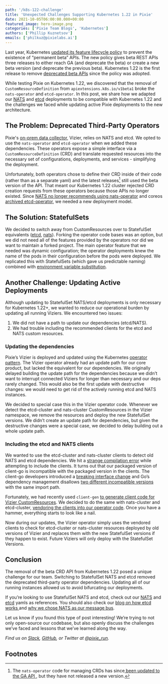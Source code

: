 ```yaml
---
path: '/k8s-122-challenge'
title: 'Unexpected Challenges Supporting Kubernetes 1.22 in Pixie'
date: 2021-10-05T06:00:00.000+00:00
featured_image: hero-image.png
categories: ['Pixie Team Blogs', 'Kubernetes']
authors: ['Phillip Kuznetsov']
emails: ['philkuz@pixielabs.ai']
---
```

Last year, Kubernetes [updated its feature lifecycle policy](https://kubernetes.io/blog/2020/08/21/moving-forward-from-beta/#avoiding-permanent-beta) to prevent the existence of “permanent beta” APIs. The new policy gives beta REST APIs three releases to either reach GA (and deprecate the beta) or create a new beta version (and deprecate the previous beta). Kubernetes 1.22 is the first release to remove [deprecated beta APIs](https://kubernetes.io/docs/reference/using-api/deprecation-guide/#v1-22) since the policy was adopted.

While testing Pixie on Kubernetes 1.22, we discovered that the removal of `CustomResourceDefinition` from `apiextensions.k8s.io/v1beta1` broke the `nats-operator` and `etcd-operator`. In this post, we share how we adapted our [NATS](https://github.com/nats-io/nats-server) and [etcd](https://github.com/etcd-io/etcd) deployments to be compatible with Kubernetes 1.22 and the challenges we faced while updating active Pixie deployments to the new architecture.

## The Problem: Deprecated Third-Party Operators
Pixie's [on-prem data collector](https://blog.px.dev/hybrid-architecture/), Vizier, relies on NATS and etcd. We opted to use the `nats-operator` and `etcd-operator` when we added these dependencies. These operators expose a simple interface via a `CustomResourceDefinition` (CRD) and translate requested resources into the necessary set of configurations, deployments, and services - simplifying the deployment.

Unfortunately, both operators chose to define their CRD inside of their code (rather than as a separate yaml) and the latest releases[^1] still used the beta version of the API. That meant our Kubernetes 1.22 cluster rejected CRD creation requests from these operators because those APIs no longer existed. Since [NATS no longer recommends using nats-operator](https://github.com/nats-io/nats-operator#nats-operator) and coreos [archived etcd-operator](https://github.com/coreos/etcd-operator/pull/2169), we needed a new deployment model.

## The Solution: StatefulSets
We decided to switch away from CustomResources over to StatefulSet equivalents ([etcd](https://github.com/pixie-io/pixie/commit/305726d4bbb4c1587a323d20361525bb0ee8c0cd), [nats](https://github.com/pixie-io/pixie/commit/35d3aec70a1d85e06703b7a044057787d82c0e64)). Forking the operator code bases was an option, but we did not need all of the features provided by the operators nor did we want to maintain a forked project. The main operator feature that we needed was dynamic configuration; the operator deployments knew the name of the pods in their configuration before the pods were deployed. We replicated this with StatefulSets (which gave us predictable naming) combined with [environment variable substitution](https://kubernetes.io/docs/tasks/inject-data-application/define-environment-variable-container/#using-environment-variables-inside-of-your-config).

## Another Challenge: Updating Active Deployments
Although updating to StatefulSet NATS/etcd deployments is only necessary for Kubernetes 1.22+, we wanted to reduce our operational burden by updating all running Viziers.
We encountered two issues:
1. We did not have a path to update our dependencies (etcd/NATS).
2. We had trouble including the recommended clients for the etcd and NATS custom resources.

### Updating the dependencies
Pixie’s Vizier is deployed and updated using the Kubernetes [operator pattern](https://kubernetes.io/docs/concepts/extend-kubernetes/operator/). The Vizier operator already had an update path for our core product, but lacked the equivalent for our dependencies. We originally delayed building the update path for the dependencies because we didn’t want to interrupt connected Viziers for longer than necessary and our deps rarely changed. This would also be the first update with destructive changes: we would need to get rid of the actively running etcd and NATS instances.

We decided to special case this in the Vizier operator code. Whenever we detect the etcd-cluster and nats-cluster CustomResources in the Vizier namespace, we remove the resources and deploy the new StatefulSet versions. We didn’t create an update path for dependencies, but given the destructive changes were a special case, we decided to delay building out a whole update path.

### Including the etcd and NATS clients
We wanted to use the etcd-cluster and nats-cluster clients to detect old NATS and etcd dependencies. We hit a [strange compilation error](https://github.com/coreos/etcd-operator/issues/2167) while attempting to include the clients. It turns out that our packaged version of client-go is incompatible with the packaged version in the clients. The client-go developers introduced a [breaking interface change](https://github.com/kubernetes/client-go/commit/ae9f6b2601c8f8b97ad2865943f423d65539ffdb) and Go’s dependency management disallows [two different incompatible versions](https://research.swtch.com/vgo-import#dependency_story) with the same import path.

Fortunately, we had recently used `client-gen` [to generate client code for Vizier CustomResources](https://github.com/pixie-io/pixie/commit/3950a03d723029b4280e5267f0c2c9c78f2dd7c8). We decided to do the same with nats-cluster and etcd-cluster, [vendoring the clients into our operator code](https://github.com/pixie-io/pixie/commit/c5079278c55c70451a59d9fc315b56d311aa2e54). Once you have a hammer, everything starts to look like a nail.

Now during our updates, the Vizier operator simply uses the vendored clients to check for etcd-cluster or nats-cluster resources deployed by old versions of Vizier and replaces them with the new StatefulSet versions if they happen to exist. Future Viziers will only deploy with the StatefulSet Versions.

## Conclusion
The removal of the beta CRD API from Kubernetes 1.22 posed a unique challenge for our team. Switching to StatefulSet NATS and etcd removed the deprecated third-party operator dependencies. Updating all of our running instances allowed us to avoid bifurcating our deployments.

If you’re looking to use StatefulSet NATS and etcd, check out our [NATS](https://github.com/pixie-io/pixie/tree/main/k8s/vizier_deps/base/nats) and [etcd](https://github.com/pixie-io/pixie/tree/main/k8s/vizier_deps/base/etcd) yamls as references. You should also check our [blog on how etcd works ](https://blog.px.dev/etcd-6-tips/)and [why we chose NATS as our message bus](https://blog.px.dev/hybrid-architecture/#choosing-a-message-bus).

Let us know if you found this type of post interesting! We’re trying to not only open-source our codebase, but also openly discuss the challenges we’ve faced and lessons that we’ve learned along the way.

_Find us on [Slack](https://slackin.px.dev/), [GitHub](https://github.com/pixie-io/pixie), or Twitter at [@pixie_run](https://twitter.com/pixie_run)._

## Footnotes
[^1]: The `nats-operator` code for managing CRDs has since[ been updated to the GA API ](https://github.com/nats-io/nats-operator/pull/333), but they have not released a new version.

